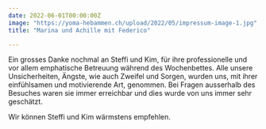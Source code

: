 ```yaml
---
date: 2022-06-01T00:00:00Z
image: "https://yoma-hebammen.ch/upload/2022/05/impressum-image-1.jpg"
title: "Marina und Achille mit Federico"

---
```

Ein grosses Danke nochmal an Steffi und Kim, für ihre professionelle und vor allem emphatische Betreuung während des Wochenbettes. Alle unsere Unsicherheiten, Ängste, wie auch Zweifel und Sorgen, wurden uns, mit ihrer einfühlsamen und motivierende Art, genommen. Bei Fragen ausserhalb des Besuches waren sie immer erreichbar und dies wurde von uns immer sehr geschätzt.

Wir können Steffi und Kim wärmstens empfehlen.
